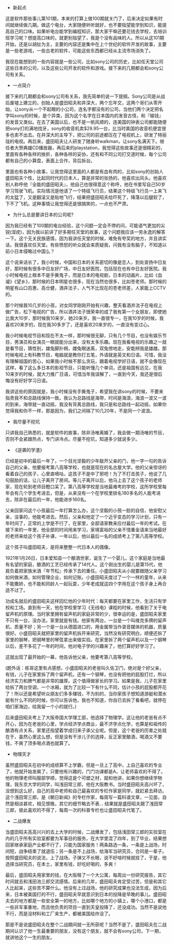 * 新起点

这是软件那些事儿第101期，本来的打算上做100期就关门了，后来决定如果有时间就继续做几期。做这个电台，大家随便听听就好，也不要指望能学到知识，能提高自己的口味。如果听电台能学到编程知识，那大家干嘛还要花钱去学校，去培训班学习呢？想提高口味的，就更别指望了，我是个没有品味的人。所以从这101期开始，还是以胡扯为主，主要的内容还是集中在上个世纪的软件开发的故事，主要是一些老游戏，一些古老的软件，可能这些东西都已经从主流市场消失了。

我现在能想到的一些内容就是一些公司，比如sony公司的历史，比如任天堂公司这些日本的公司，以及这些公司开发的软件和游戏。接下来的几期都会和sony公司有关系。

* 一点简介

接下来的几期都会和sony公司有关系，我先简单的说一下提纲。Sony公司是从战后废墟上建立的，创始人是盛田昭夫和井深大，两个忘年交，这两个哥们从零开始，让sony从一个不起眼的小公司，连名字都没有的公司，当他们两个决定把名字叫sony的时候，是个异类，因为这个名字在日本国内的发音古怪，和『输钱』的发音又类似。在去了美国以后，也不是一帆风顺的，连美国的钟表公司都能随便把sony打的满地找牙，sony的收音机卖$29.95一台，比当时美国的收音机便宜很多也卖不出去。在井深大的主导下，把公司的前途都压在了电视机上，研发了特丽珑的电视。再后来，盛田昭夫让人研发了随身听walkman，让sony名满天下。继任者大贺典雄CD播放器，再后来的playstation，我觉得这些故事还是很精彩的，里面有各种各样的挫折，各种各样的妥协，还有和不同公司打交道时候，每个公司都有自己的小算盘，表面上合作，背后拆台。

里面也有各种小故事，让我觉得这里面的人都是有血有肉的，比如sony的创始人盛田昭夫个性，比起同时代的日本人，算是非常的张扬的，他喜欢出风头。他喜欢别人称呼他『全能的盛田昭夫』，他自己也很得意这个称呼，他在书里写自己50岁学习驾驶飞机。实际情况是他请了一个特级飞行员，结果这个特级飞行员一上来飞的太猛了，又是翻滚又是贴地飞行，结果把盛田昭夫给吓死了，降落以后腿软了，下不了飞机。这种事情让我觉得还是很搞笑的，一点也不严肃。

* 为什么总是要讲日本的公司呢?

因为我已经有了100期的电台经验，这个问题一定会不停的问，可能语气更加的尖锐(湿疣)，因为我以前讲了好多期任天堂的故事，这个问题我应该一劳永逸的解答一下。这个无关民族感情，因为我讲任天堂的时候，难免有夸奖的地方，并且讲实话，我很喜欢任天堂。有些愤怒的听众就会来质疑我，问我有没有脑子，不知道以前小日本侵略过中国么？

这个说来话长了，我小时候，中国和日本的关系密切的像是恋人，到处宣扬中日友好，那时候有很多中日友好广场，中日友好医院，包括现在也有中日友好医院。我小时候电视上根本不是手撕鬼子，而是日本的电视剧，日本的动画片，比如《血凝》《望乡》，那时候的日本明星也很多，现在当然也很多，比如苍老师。那时候的明星有山口百惠，高仓健，酒井法子，人气不比现在的苍老师差，人家能上CCTV的。



那个时候我10几岁的小孩，对女同学刚刚开始有兴趣，整天看酒井法子在电视上做广告，松下电视的广告，所以酒井法子很荣幸的成了我有第一个女朋友，即使她比我大10岁，那时候我10来岁，她20来岁。我一直很专一，在我10岁的时候，我喜欢20来岁的，现在我30多岁了，还是喜欢20来岁的，一直没有变过心。



我小时候电视节目和现在不太一样，那时候很无聊，只有几个节目，也没有娱乐节目，男演员和女演员一眼就能分出来，没有太多乐趣。现在我看电视的乐趣之一就是看节目，猜性别，雄兔脚扑朔，雌兔眼迷离，双兔傍地走，安能辨我是雄雌。那时候电视上有科教节目，电脑就是教你打五笔，外语就是英文和日语。可惜，我没有理解祖国的苦心，如果我小时候不那么贪玩，跟着电视学好日语，就不会像现在这样，看了这么多日本的影视节目，只能听懂几个单词，还是祖国有远见，在我10来岁的时候，就大力推广日语，可惜当年我误解了，一直到今天，我还是很后悔没有好好学习日语。

我讲这些的原因就是，我小时候没有手撕鬼子，希望我在讲sony的时候，不要来指责我不和总路线保持一致。我认为总路线是海带，时间是海浪，海浪一波又一波的到来，海带就一直动摇，我没有背离总路线，我只是和总路线一起动摇，如果你觉得我和你不一样，那是因为，我们之间隔了10几20年，不是同一个波浪。

* 我尽量不挖坑

只讲我自己熟悉的，就是软件的故事，除非汤唯离婚了，我会做一期汤唯的节目，否则不会紧跟热点，专门讲冷点。尽量不挖坑，知道多少就说多少。


* 《逆袭的学渣》

已经是初中的最后一年了，一个目光坚毅的少年敲开父亲的门，他一字一句的告诉自己的父亲，他要报考第八高等学校，也就是现在的名古屋大学。他的父亲惊讶的看着自己的孩子，心里直嘀咕，这孩子不是中了邪吧！为了不打击孩子，他说了几句鼓励的话，让儿子离开了房间。等儿子离开以后，他马上去了这个孩子的老师家，现在轮到老师目瞪口呆了。第八高等学校是当地最难考的学校，这所学校里每年会有几个学生考进去，但是，从来没有一个在学校里排名180多名的人能考进去，除非在最后的一年，他能进步160名。

父亲回家问这个小孩最后一年打算怎么办，这个坚毅的小孩一脸的自信，他安慰父亲，没事的，他能考进去。然后，父亲和他定了一个近乎变态的学习计划，只有一年时间了，正常的上学是不行了，在家里，全部请家教来应付最后一年的考试。在接下来的一年里，他全部的时间用来学习，家境富裕的父亲不惜重金请来当地最好的老师来给这个孩子补课，一年以后，他以最后一名的成绩考上了第八高等学校。

这个孩子叫盛田昭夫，是将来整整一代日本人的偶像。

1921年1月26日，日本爱知县一个酿酒世家，诞生了一个婴儿，这个家庭是当地最有名望的家庭，酿酒的工艺已经传承了14代人。这个刚出生的婴儿是第15代，他肩负着把家族米酒『年节松』传承下去的重任。小盛田昭夫从小就要跟随父亲学习如何做米酒，如何管理企业，如何记账。小盛田昭夫度过了一个一样的童年，从来不能撒娇，也不能和同龄人一起玩耍，少年老成就这四个字用在这个孩子身上再合适不过了。

功成名就后的盛田昭夫这样回忆他的少年时代：每天都要在家里工作，生活只有学校和工场。直到有一天，他在学校里学习《无线电》课程的时候，他看到了关于电留声机的原理。当时家里拥有留声机的家庭非常的少，很幸运的是，盛田昭夫家里不只有一台，没办法，家里就是有钱。他家有两台，一台是一个叫维克多牌的留声机，质量不好；另一个是一台从德国进口的，用金属带当作录音媒体的机器，质量很好。小盛田昭夫就把家里的留声机拆开来研究，当然没有研究明白，顺便还拆了家里的钢琴，把钢琴里的琴弦拿出来做实验。在家里拆了两个留声机以及一个钢琴以后，差不多花了一年的时间，他对电子学的兴趣来了，他打算好好学习了。

这就出现了最开始的一幕，他告诉他父亲，他要考第八高等学校。

(题外话：栋哥这里有点感想，小盛田昭夫的老爸叫久佐卫门，绝对是个好父亲，有钱，儿子在家里拆了两个留声机，还有一个钢琴，也没有把他的屁股打烂，所以经济实力和脾气都是非常的雄厚。这个值得做家长的学习。如果是我，儿子在家里给拆了两台空调，一个冰厢，就为了比较一下有什么不同，估计小孩的屁股都开花了！所以还是希望听众朋友们多多赚钱，不为别的，当你家孩子想知道游艇和潜水艇有什么不同的时候，你可以告诉他，我也不知道，你自已去拆了看看吧，就停在咱们家海边，给我留一个小的就行。)

后来盛田昭夫考上了大阪帝国大学理工部，他选择了物理学。这让他的老爸有点不开心，因为在老爸的心里，学点经济学点商业，最不济学点化学，也算是和祖传的酿酒有点关系，家里还指望着学成归来子承父业呢。但是，这个老爸的历害之处就在于，虽然心里这么想，但是没有干涉儿子的选择，反正家里酿酒，喝酒又不要钱，不爽了顶多喝点酒也就算了。

* 物理天才

虽然盛田昭夫在初中的成绩算不上学霸，但是一旦上了高中，上自己喜欢的专业了，他就开始发飙了，只要他有兴趣的，门门功课都是A，让老师喜欢的不得了。他的物理老师叫服部学顺，觉得这是个可塑之材，就和他讲，如果你想继续学物理，我东京大学的同学，叫浅田常三郎，他在大阪教书。当时盛田昭夫高兴坏了，没想到这么好，自己的高中老师和自己最喜欢的专栏作家是同学，就赶紧去拜访。这个浅田常三郎，是《朝日新闻》的专栏作家，每周写一篇科谱文章，一见面，自然是相谈甚欢，相见恨晚，其它的细节略去不表... 结果就是盛田昭夫跟了浅田常三郎，彼此喜欢的不得了，每周一次的科普专栏也让盛田昭夫代笔了。

* 二战爆发

当盛田昭夫高高兴兴的去上大学的时候，二战爆发了，包括浅田常三郎的实验室在内的几乎所有实验室都要为军事目的服务，在大学里混了四年，到了毕业，结果想回家继承家庭产业都不行了，只能为国家服务！两条路选一条，一条是上战场，时间短，战争结束了就退伍；另一条是不上战场，给海军当研究员，合同是一辈子。按照盛田昭夫的说法，上了战场，子弹又不长眼，说不好啥时候就挂了，于是，他选择当研究员，在本土，家里有钱，好吃好喝的，多爽！

最后，盛田昭夫用家里的钱，在大阪租了一个大公寓，每周出一份研究报告，其它时间就去和浅田池三郎交流感情。后来的几年，盛田昭夫肯定受过苦，但是和其它人比起来，这些苦不算什么。他没有上过战场，他的研究成果也没法生成，因为后来，日本被美国打的不行，盛田昭夫早就意识到日本的投降是早晚的事儿。盛田昭夫去的地方都是一些安全第一的地方，比如哪个地方的小镇上，哪个小港口，都是一些非军事重地，而且他负责的项目一直到天皇投降了，还没成功。当然不是说他不行，而是没材料和工厂来生产，都被美国给炸没了。

那是不是说盛田昭夫在整个二战期间就一无所获呢？当然不是了，盛田昭夫在二战期间认识了他一生最重要的朋友，没有这个朋友，就不会有sony公司，下一期，就讲他这个一生的朋友。
